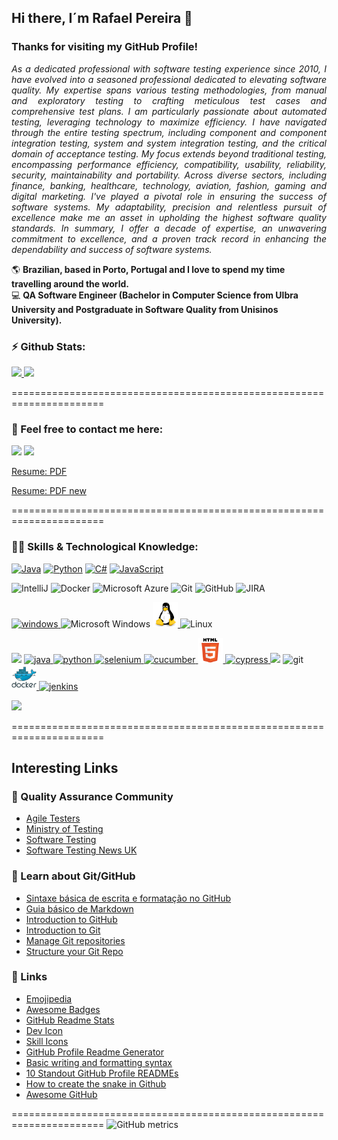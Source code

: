 

##  Hi there, I´m Rafael Pereira 👨
### Thanks for visiting my GitHub Profile!

*<p align="justify">
As a dedicated professional with software testing experience since 2010, I have evolved into a seasoned professional dedicated to elevating software quality. My expertise spans various testing methodologies, from manual and exploratory testing to crafting meticulous test cases and comprehensive test plans. I am particularly passionate about automated testing, leveraging technology to maximize efficiency.
I have navigated through the entire testing spectrum, including component and component integration testing, system and system integration testing, and the critical domain of acceptance testing. My focus extends beyond traditional testing, encompassing performance efficiency, compatibility, usability, reliability, security, maintainability and portability.
Across diverse sectors, including finance, banking, healthcare, technology, aviation, fashion, gaming and digital marketing. I've played a pivotal role in ensuring the success of software systems. My adaptability, precision and relentless pursuit of excellence make me an asset in upholding the highest software quality standards.
In summary, I offer a decade of expertise, an unwavering commitment to excellence, and a proven track record in enhancing the dependability and success of software systems. </p>*



🌎 **Brazilian, based in Porto, Portugal and I love to spend my time travelling around the world.** <br>
💻 **QA Software Engineer (Bachelor in Computer Science from Ulbra University and Postgraduate in Software Quality from Unisinos University).**


### ⚡ Github Stats:
  
  <a href="https://github.com/rcardosopereira">
  <img height="180em" src="https://github-readme-stats.vercel.app/api?username=rcardosopereira&theme=blueberry&include_all_commits=true&count_private=true"/> <img height="180em" src="https://github-readme-stats.vercel.app/api/top-langs/?username=rcardosopereira&theme=blueberry&layout=compact&langs_count=7"/> </a>

======================================================================
### 📧 Feel free to contact me here:
<a href = "mailto:rcardosopereira@gmail.com"><img src="https://img.shields.io/badge/-Gmail-%23333?style=for-the-badge&logo=gmail&logoColor=white" target="_blank"></a> <a href="https://www.linkedin.com/in/rcardosopereira" target="_blank"><img src="https://img.shields.io/badge/-LinkedIn-%230077B5?style=for-the-badge&logo=linkedin&logoColor=white" target="_blank"></a> 

[Resume: PDF](https://github.com/rcardosopereira/rcardosopereira/blob/main/RAFAEL%20CARDOSO%20PEREIRA_QA_ENG.pdf) 

<be>

<a href="https://github.com/rcardosopereira/rcardosopereira/blob/main/RAFAEL%20CARDOSO%20PEREIRA_QA_ENG.pdf" target="_blank">Resume: PDF new</a>

======================================================================
 ### 👨‍💻 Skills & Technological Knowledge:
<p><a href=""><img alt="Java" src="https://custom-icon-badges.herokuapp.com/badge/Java-007396.svg?logo=java&logoColor=white"></a> <a href=""><img alt="Python" src="https://img.shields.io/badge/Python-14354C.svg?logo=python&logoColor=white"></a> <a href=""><img alt="C#" src="https://custom-icon-badges.herokuapp.com/badge/C%23-68217A.svg?logo=cs2&logoColor=white"></a> <a href=""><img alt="JavaScript" src="https://img.shields.io/badge/JavaScript-F7DF1E.svg?logo=javascript&logoColor=black"></a> 

![IntelliJ](https://img.shields.io/badge/-IntelliJ%20IDEA-black?style=flat-square&logo=intellij-idea&logoColor=white)
![Docker](https://img.shields.io/badge/-Docker-2496ED?style=flat-square&logo=docker&logoColor=white) ![Microsoft Azure](https://img.shields.io/badge/Microsoft%20Azure-0089D6?style=flat-square&logo=microsoft-azure&logoColor=white) ![Git](https://img.shields.io/badge/-Git-black?style=flat-square&logo=git) ![GitHub](https://img.shields.io/badge/-GitHub-181717?style=flat-square&logo=github) ![JIRA](https://img.shields.io/badge/-JIRA-0052CC?style=flat-square&logo=jira)

<a href="https://www.microsoft.com/pt-pt/" target="_blank" rel="noreferrer"> <img src="https://cdn.jsdelivr.net/gh/devicons/devicon/icons/windows8/windows8-original.svg" alt="windows" width="40" height="40"/> </a> ![Microsoft Windows](https://img.shields.io/badge/Windows-0078D6?style=for-the-badge&logo=windows&logoColor=white) <a href="https://www.linux.org/" target="_blank" rel="noreferrer"> <img src="https://raw.githubusercontent.com/devicons/devicon/master/icons/linux/linux-original.svg" alt="linux" width="40" height="40"/> </a> ![Linux](https://img.shields.io/badge/Linux-FCC624?style=for-the-badge&logo=linux&logoColor=black)

<a href="https://skillicons.dev"><img src="https://skillicons.dev/icons?i=idea" /></a>
<a href="https://www.java.com" target="_blank" rel="noreferrer"> <img src="https://cdn.jsdelivr.net/gh/devicons/devicon/icons/java/java-original-wordmark.svg" alt="java" width="40" height="40"/> </a> <a href="https://www.python.org" target="_blank" rel="noreferrer"> <img src="https://cdn.jsdelivr.net/gh/devicons/devicon/icons/python/python-original-wordmark.svg" alt="python" width="40" height="40"/> </a><a href="https://www.selenium.dev" target="_blank" rel="noreferrer"> <img src="https://raw.githubusercontent.com/detain/svg-logos/780f25886640cef088af994181646db2f6b1a3f8/svg/selenium-logo.svg" alt="selenium" width="40" height="40"/> </a> <a href="" target="_blank" rel="noreferrer"> <img src="https://cdn.jsdelivr.net/gh/devicons/devicon/icons/cucumber/cucumber-plain.svg" alt="cucumber" width="40" height="40"/> </a> <a href="https://www.w3.org/html/" target="_blank" rel="noreferrer"> <img src="https://raw.githubusercontent.com/devicons/devicon/master/icons/html5/html5-original-wordmark.svg" alt="html5" width="40" height="40"/> </a> <a href="https://www.cypress.io" target="_blank" rel="noreferrer">
<img src="https://raw.githubusercontent.com/simple-icons/simple-icons/6e46ec1fc23b60c8fd0d2f2ff46db82e16dbd75f/icons/cypress.svg" alt="cypress" width="40" height="40"/> </a> <a href="https://git-scm.com/" target="_blank" rel="noreferrer"> <a href="https://skillicons.dev"><img src="https://skillicons.dev/icons?i=github" /></a> <img src="https://www.vectorlogo.zone/logos/git-scm/git-scm-icon.svg" alt="git" width="40" height="40"/> </a> <a href="https://www.docker.com/" target="_blank" rel="noreferrer"> <img src="https://raw.githubusercontent.com/devicons/devicon/master/icons/docker/docker-original-wordmark.svg" alt="docker" width="40" height="40"/> </a> <a href="https://www.jenkins.io" target="_blank" rel="noreferrer"> <img src="https://www.vectorlogo.zone/logos/jenkins/jenkins-icon.svg" alt="jenkins" width="40" height="40"/> </a> 

<a href="https://skillicons.dev"><img src="https://skillicons.dev/icons?i=vscode,cs,js,maven,raspberrypi,androidstudio,stackoverflow,aiscript" /></a>


======================================================================

## Interesting Links

### 📕 Quality Assurance Community
- [Agile Testers](https://agiletesters.github.io/)
- [Ministry of Testing](https://www.ministryoftesting.com/)
- [Software Testing](https://softwaretesting.news/)
- [Software Testing News UK](https://www.softwaretestingnews.co.uk/)

### 📕 Learn about Git/GitHub
- [Sintaxe básica de escrita e formatação no GitHub](https://docs.github.com/pt/get-started/writing-on-github/getting-started-with-writing-and-formatting-on-github/basic-writing-and-formatting-syntax)
- [Guia básico de Markdown](https://docs.pipz.com/central-de-ajuda/learning-center/guia-basico-de-markdown#open)
- [Introduction to GitHub](https://docs.microsoft.com/en-us/learn/modules/introduction-to-github/)
- [Introduction to Git](https://docs.microsoft.com/en-us/learn/modules/intro-to-git/)
- [Manage Git repositories](https://docs.microsoft.com/en-us/learn/modules/manage-git-repositories/)
- [Structure your Git Repo](https://docs.microsoft.com/en-us/learn/modules/structure-your-git-repo/)

### 📕 Links
- [Emojipedia](https://emojipedia.org/)
- [Awesome Badges](https://dev.to/envoy_/150-badges-for-github-pnk)
- [GitHub Readme Stats](https://github.com/anuraghazra/github-readme-stats)
- [Dev Icon](https://devicon.dev/)
- [Skill Icons](https://skillicons.dev/)
- [GitHub Profile Readme Generator](https://arturssmirnovs.github.io/github-profile-readme-generator/)
- [Basic writing and formatting syntax](https://docs.github.com/en/get-started/writing-on-github/getting-started-with-writing-and-formatting-on-github/basic-writing-and-formatting-syntax)
- [10 Standout GitHub Profile READMEs](https://dev.to/github/10-standout-github-profile-readmes-h2o)
- [How to create the snake in Github](https://www.instagram.com/p/CPjUBhXDNEE/)
- [Awesome GitHub](https://github.com/abhisheknaiidu/awesome-github-profile-readme)

======================================================================
![GitHub metrics](https://metrics.lecoq.io/rcardosopereira)  
